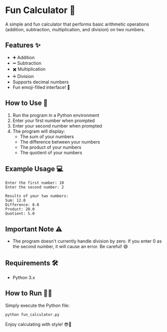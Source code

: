 # Fun Calculator 🎉

A simple and fun calculator that performs basic arithmetic operations (addition, subtraction, multiplication, and division) on two numbers.

## Features ✨
- ➕ Addition
- ➖ Subtraction
- ✖️ Multiplication
- ➗ Division
- Supports decimal numbers
- Fun emoji-filled interface! 🎉

## How to Use 🚀
1. Run the program in a Python environment
2. Enter your first number when prompted
3. Enter your second number when prompted
4. The program will display:
   - The sum of your numbers
   - The difference between your numbers
   - The product of your numbers
   - The quotient of your numbers

## Example Usage 💻
```
Enter the first number: 10
Enter the second number: 2

Results of your two numbers:
Sum: 12.0
Difference: 8.0
Product: 20.0
Quotient: 5.0
```

## Important Note ⚠️
- The program doesn't currently handle division by zero. If you enter 0 as the second number, it will cause an error. Be careful! 😅

## Requirements 🛠️
- Python 3.x

## How to Run 🏃‍♂️
Simply execute the Python file:
```bash
python fun_calculator.py
```

Enjoy calculating with style! 😎💖
